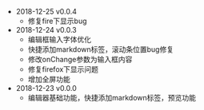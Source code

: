 - 2018-12-25 v0.0.4
  - 修复fire下显示bug
- 2018-12-24 v0.0.3
  - 编辑框输入字体优化
  - 快捷添加markdown标签，滚动条位置bug修复
  - 修改onChange参数为输入框内容
  - 修复firefox下显示问题
  - 增加全屏功能
- 2018-12-23 v0.0.0
  - 编辑器基础功能，快捷添加markdown标签，预览功能